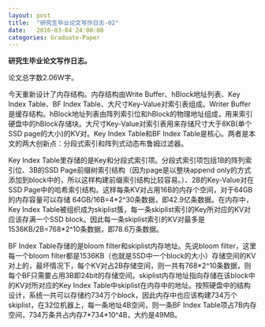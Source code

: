 ```yaml
---
layout: post
title:  "研究生毕业论文写作日志-02"
date:   2016-03-04 24:00:00
categories: Graduate-Paper
---
```

<strong>研究生毕业论文写作日志。</strong>
<p>
	论文总字数2.06W字。
</p>
<p>
	今天重新设计了内存结构。内存结构由Write Buffer、hBlock地址列表、Key Index Table、BF Index Table、大尺寸Key-Value对索引表组成。Writer Buffer是缓存结构。hBlock地址列表由阵列索引位和hBlock的物理地址组成，用来索引硬盘中的hBlock存储块。大尺寸Key-Value对索引表用来存储尺寸大于8KB(单个SSD page的大小)的KV对。Key Index Table和BF Index Table是核心。两者是本文的两大创新点：分段式索引和阵列式动态布鲁姆过滤器。
</p>
<p>
	Key Index Table里存储的是Key和分段式索引项。分段式索引项包括1B的阵列索引位、3B的SSD Page前缀树索引结构（因为page是以整块append only的方式添加到block中的，所以这样构建前缀索引结构比较容易。）、2B的Key-Value对在SSD Page中的哈希索引结构。这样每条KV对占用16B的内存个空间，对于64GB的内存容量可以存储 64GB/16B=4*2^30条数据，即42.9亿条数据。在内存中，Key Index Table被组织成为skiplist簇，每一条skiplist索引的Key所对应的KV对应该存满一个SSD block。因此每一条skiplist索引的KV对最多是1536KB/2B=768*2^10条数据，即78.6万条数据。
</p>
<p>
	BF Index Table存储的是bloom filter和skiplist内存地址。先说bloom filter，这里每一个bloom filter都是1536KB（也就是SSD中一个block的大小）存储空间的KV对上的，最坏情况下，每个KV对占2B存储空间，则一共有768*2^10条数据，则每个BF只需要占用3B即24bit的存储空间。skiplist内存地址指向存储在该block中的KV对所对应的Key Index Table中skiplist在内存中的地址。按照硬盘中的结构设计，系统一共可以存储约734万个block，因此内存中也应该构建734万个skiplist，在32位机器上，每一条地址4B空间，则一条BF Index Table项占7B内存空间，734万条共占内存7*734*10^4B，大约是49MB。
</p>
